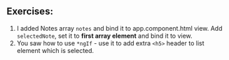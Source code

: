 ## Exercises:
1. I added Notes array `notes` and bind it to app.component.html view. Add `selectedNote`, set it to **first array element** and bind it to view.
2. You saw how to use `*ngIf` - use it to add extra `<h5>` header to list element which is selected.